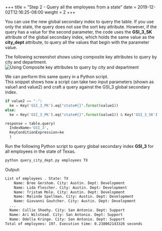 +++
title = "Step 2 - Query all the employees from a state"
date = 2019-12-02T12:16:25-08:00
weight = 2
+++

You can use the new global secondary index to query the table. 
If you use only the state, the query does not use the sort key attribute. 
However, if the query has a value for the second parameter, 
the code uses the **GSI_3_SK** attribute of the global secondary index, 
which holds the same value as the **city_dept** attribute, 
to query all the values that begin with the parameter value.

The following screenshot shows using composite key attributes to query by city and department.
![Using Composite key attributes to query by city and department](https://dynamodb-images.s3.amazonaws.com/img/awsconsole8.png)

We can perform this same query in a Python script.  
This snippet shows how a script can take two input parameters (shown as value1 and value2) 
and craft a query against the GSI_3 global secondary index.

```py
if value2 == "-":
  ke = Key('GSI_3_PK').eq("state#{}".format(value1))
else:
  ke = Key('GSI_3_PK').eq("state#{}".format(value1)) & Key('GSI_3_SK').begins_with(value2)

response = table.query(
  IndexName='GSI_3',
  KeyConditionExpression=ke
  )
```

Run the following Python script to query global secondary index **GSI_3** 
for all employees in the state of Texas.
```bash
python query_city_dept.py employees TX
```
Output:
```txt
List of employees . State: TX
    Name: Bree Gershom. City: Austin. Dept: Development
    Name: Lida Flescher. City: Austin. Dept: Development
    Name: Tristam Mole. City: Austin. Dept: Development
    Name: Malinde Spellman. City: Austin. Dept: Development
    Name: Giovanni Goutcher. City: Austin. Dept: Development
  ...
  Name: Cullie Sheehy. City: San Antonio. Dept: Support
  Name: Ari Wilstead. City: San Antonio. Dept: Support
  Name: Odella Kringe. City: San Antonio. Dept: Support
Total of employees: 197. Execution time: 0.238062143326 seconds
```

